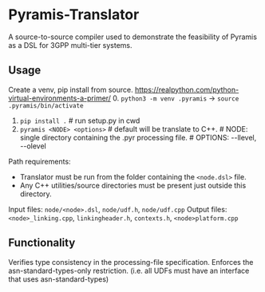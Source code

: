 Pyramis-Translator
==================
A source-to-source compiler used to demonstrate the feasibility of Pyramis 
as a DSL for 3GPP multi-tier systems.

Usage
-----
Create a venv, pip install from source.
https://realpython.com/python-virtual-environments-a-primer/
0. `python3 -m venv .pyramis` -> `source .pyramis/bin/activate`
1. `pip install .`                                  # run setup.py in cwd
2. `pyramis <NODE> <options>`                      # default will be translate to C++.
                                          # NODE: single directory containing the .pyr processing file.
                                          # OPTIONS: --llevel, --olevel


Path requirements:
- Translator must be run from the folder containing the `<node.dsl>` file.
- Any C++ utilities/source directories must be present just outside this directory.

Input files: `node/<node>.dsl`, `node/udf.h`, `node/udf.cpp`
Output files: `<node>_linking.cpp`, `linkingheader.h`, `contexts.h`, `<node>platform.cpp` 

Functionality
-------------
Verifies type consistency in the processing-file specification.
Enforces the asn-standard-types-only restriction. (i.e. all UDFs must have an interface that uses asn-standard-types)
